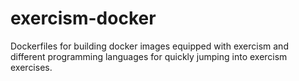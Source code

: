 # exercism-docker
 Dockerfiles for building docker images equipped with exercism and different programming languages for quickly jumping into exercism exercises.
